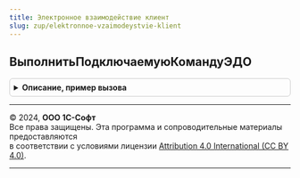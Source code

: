 ```yaml
---
title: Электронное взаимодействие клиент
slug: zup/elektronnoe-vzaimodeystvie-klient
---
```



## ВыполнитьПодключаемуюКомандуЭДО
<details style="margin: 1em 0; padding: 0.5em; border: 1px solid #ccc; border-radius: 6px;">

<summary style="font-weight: bold; cursor: pointer;">Описание, пример вызова</summary>

```bsl

// Подключаемый обработчик "Подключаемый_ВыполнитьКомандуЭДО", вызов которого размещается в формах объектов учета.
//
// Параметры:
//  Команда - КомандаФормы - вызывающая команда.
//  Форма - ФормаКлиентскогоПриложения - вызывающая форма.
//  Источник - ТаблицаФормы, ДанныеФормыСтруктура - реквизит формы:
//  * Ссылка - ОпределяемыйТип.ОснованияЭлектронныхДокументовЭДО
//
Процедура ВыполнитьПодключаемуюКомандуЭДО(Знач Команда, Знач Форма, Знач Источник) Экспорт
```

Пример вызова
```bsl
ЭлектронноеВзаимодействиеКлиент.ВыполнитьПодключаемуюКомандуЭДО(Команда, Форма, Источник) 
```
</details>

---

© 2024, **ООО 1С-Софт**  
Все права защищены. Эта программа и сопроводительные материалы предоставляются  
в соответствии с условиями лицензии [Attribution 4.0 International (CC BY 4.0)](https://creativecommons.org/licenses/by/4.0/legalcode).

---
